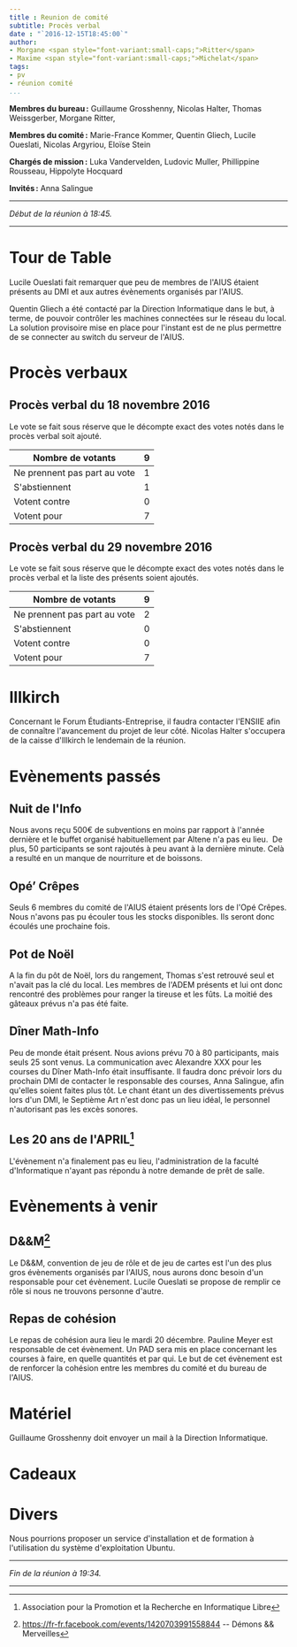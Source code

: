 ```yaml
---
title : Reunion de comité
subtitle: Procès verbal
date : "`2016-12-15T18:45:00`"
author:
- Morgane <span style="font-variant:small-caps;">Ritter</span>
- Maxime <span style="font-variant:small-caps;">Michelat</span>
tags:
- pv
- réunion comité
...
```


**Membres du bureau :**
Guillaume Grosshenny,
Nicolas Halter,
Thomas Weissgerber,
Morgane Ritter,

**Membres du comité :**
Marie-France Kommer,
Quentin Gliech,
Lucile Oueslati,
Nicolas Argyriou,
Eloïse Stein

**Chargés de mission :**
Luka Vandervelden,
Ludovic Muller,
Phillippine Rousseau,
Hippolyte Hocquard

**Invités :**
Anna Salingue

---

*Début de la réunion à 18:45.*

---

# Tour de Table

Lucile Oueslati fait remarquer que peu de membres de l'AIUS étaient présents au DMI et aux autres évènements organisés par l'AIUS.

Quentin Gliech a été contacté par la Direction Informatique dans le but, à terme, de pouvoir contrôler les machines connectées sur le réseau du local.
La solution provisoire mise en place pour l'instant est de ne plus permettre de se connecter au switch du serveur de l'AIUS.

# Procès verbaux

## Procès verbal du 18 novembre 2016

Le vote se fait sous réserve que le décompte exact des votes notés dans le procès verbal soit ajouté.

| Nombre de votants            | 9 |
|------------------------------|---|
| Ne prennent pas part au vote | 1 |
| S'abstiennent                | 1 |
| Votent contre                | 0 |
| Votent pour                  | 7 |

## Procès verbal du 29 novembre 2016

Le vote se fait sous réserve que le décompte exact des votes notés dans le procès verbal et la liste des présents soient ajoutés.

| Nombre de votants            | 9 |
|------------------------------|---|
| Ne prennent pas part au vote | 2 |
| S'abstiennent                | 0 |
| Votent contre                | 0 |
| Votent pour                  | 7 |

# Illkirch

Concernant le Forum Étudiants-Entreprise, il faudra contacter l'ENSIIE afin de connaître l'avancement du projet de leur côté.
Nicolas Halter s'occupera de la caisse d'Illkirch le lendemain de la réunion.

# Evènements passés

## Nuit de l'Info

Nous avons reçu 500€ de subventions en moins par rapport à l'année dernière et le buffet organisé habituellement par Altene n'a pas eu lieu. 
De plus, 50 participants se sont rajoutés à peu avant à la dernière minute.
Celà a resulté en un manque de nourriture et de boissons.

## Opé’ Crêpes

Seuls 6 membres du comité de l'AIUS étaient présents lors de l'Opé Crêpes.
Nous n'avons pas pu écouler tous les stocks disponibles.
Ils seront donc écoulés une prochaine fois.

## Pot de Noël

A la fin du pôt de Noël, lors du rangement, Thomas s'est retrouvé seul et n'avait pas la clé du local.
Les membres de l'ADEM présents et lui ont donc rencontré des problèmes pour ranger la tireuse et les fûts.
La moitié des gâteaux prévus n'a pas été faite.

## Dîner Math-Info

Peu de monde était présent.
Nous avions prévu 70 à 80 participants, mais seuls 25 sont venus.
La communication avec Alexandre XXX pour les courses du Dîner Math-Info était insuffisante. 
Il faudra donc prévoir lors du prochain DMI de contacter le responsable des courses, Anna Salingue, afin qu'elles soient faites plus tôt.
Le chant étant un des divertissements prévus lors d'un DMI, le Septième Art n'est donc pas un lieu idéal, le personnel n'autorisant pas les excès sonores. 

## Les 20 ans de l'APRIL[^APRIL]

[^APRIL]: Association pour la Promotion et la Recherche en Informatique Libre

L'évènement n'a finalement pas eu lieu, l'administration de la faculté d'Informatique n'ayant pas répondu à notre demande de prêt de salle.

# Evènements à venir

## D&&M[^DM]

[^DM]: <https://fr-fr.facebook.com/events/1420703991558844> -- Démons && Merveilles

Le D&&M, convention de jeu de rôle et de jeu de cartes est l'un des plus gros évènements organisés par l'AIUS, nous aurons donc besoin d'un responsable pour cet évènement.
Lucile Oueslati se propose de remplir ce rôle si nous ne trouvons personne d'autre.

## Repas de cohésion

Le repas de cohésion aura lieu le mardi 20 décembre. Pauline Meyer est responsable de cet évènement.
Un PAD sera mis en place concernant les courses à faire, en quelle quantités et par qui.
Le but de cet évènement est de renforcer la cohésion entre les membres du comité et du bureau de l'AIUS.

# Matériel

Guillaume Grosshenny doit envoyer un mail à la Direction Informatique.

# Cadeaux

# Divers

Nous pourrions proposer un service d'installation et de formation à l'utilisation du système d'exploitation Ubuntu.

---

*Fin de la réunion à 19:34.*

---

